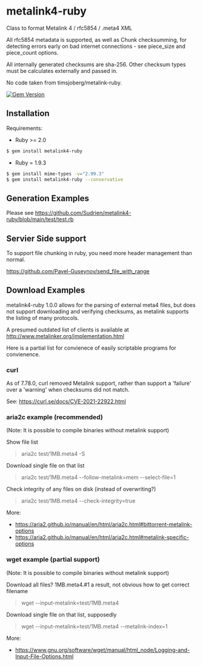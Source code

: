 # metalink4-ruby

Class to format Metalink 4 / rfc5854 / .meta4 XML


All rfc5854 metadata is supported, as well as Chunk checksumming, for
detecting errors early on bad internet connections - see piece_size and
piece_count options. 

All internally generated checksums are sha-256. Other checksum types
must be calculates externally and passed in.


No code taken from timsjoberg/metalink-ruby.

[![Gem Version](https://badge.fury.io/rb/metalink4-ruby.svg)](https://badge.fury.io/rb/metalink4-ruby)

## Installation

Requirements:

- Ruby >= 2.0

``` sh
$ gem install metalink4-ruby
```

- Ruby = 1.9.3

``` sh
$ gem install mime-types -v="2.99.3"
$ gem install metalink4-ruby --conservative
```

## Generation Examples

Please see https://github.com/Sudrien/metalink4-ruby/blob/main/test/test.rb

## Servier Side support

To support file chunking in ruby, you need more header management than normal. 

https://github.com/Pavel-Guseynov/send_file_with_range

## Download Examples

metalink4-ruby 1.0.0 allows for the parsing of external meta4 files, but
does not support downloading and verifying checksums, as metalink supports
the listing of many protocols.

A presumed outdated list of clients is available at http://www.metalinker.org/implementation.html

Here is a partial list for convienece of easily scriptable programs for
convienence.

### curl
As of 7.78.0, curl removed Metalink support, rather than support a 'failure'
over a 'warning' when checksums did not match.

See: https://curl.se/docs/CVE-2021-22922.html




### aria2c example (recommended)
(Note: It is possible to compile binaries without metalink support)

Show file list
> aria2c test/1MB.meta4 -S

Download single file on that list
> aria2c test/1MB.meta4 --follow-metalink=mem --select-file=1

Check integrity of any files on disk (instead of overwriting?)
> aria2c test/1MB.meta4 --check-integrity=true

More:
* https://aria2.github.io/manual/en/html/aria2c.html#bittorrent-metalink-options
* https://aria2.github.io/manual/en/html/aria2c.html#metalink-specific-options
  



### wget example (partial support)
(Note: It is possible to compile binaries without metalink support)

Download all files? 1MB.meta4.#1 a result, not obvious how to get correct filename
> wget --input-metalink=test/1MB.meta4 

Download single file on that list, supposedly
> wget --input-metalink=test/1MB.meta4 --metalink-index=1

More:
* https://www.gnu.org/software/wget/manual/html_node/Logging-and-Input-File-Options.html
